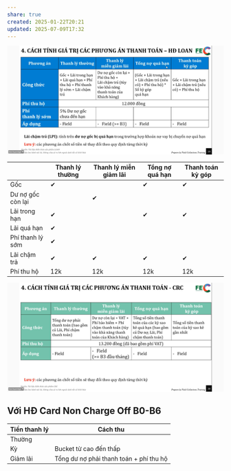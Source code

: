 ```yaml
---
share: true
created: 2025-01-22T20:21
updated: 2025-07-09T17:32
---
```

![Pasted image 20241230105409.png](../../../../../assets/attachments/Pasted%20image%2020241230105409.png)

|                   | Thanh lý thường | Thanh lý miễn giảm lãi | Tổng nợ quá hạn | Thanh toán kỳ góp |
| ----------------- | --------------- | ---------------------- | --------------- | ----------------- |
| Gốc               | ✔               |                        | ✔               | ✔                 |
| Dư nợ gốc còn lại |                 | ✔                      |                 |                   |
| Lãi trong hạn     | ✔               |                        | ✔               | ✔                 |
| Lãi quá hạn       | ✔               |                        |                 |                   |
| Phí thanh lý sớm  | ✔               |                        |                 |                   |
| Lãi chậm trả      | ✔               | ✔                      | ✔               | ✔                 |
| Phí thu hộ        | 12k             | 12k                    | 12k             | 12k               |

![Pasted image 20241230105618.png](../../../../../assets/attachments/Pasted%20image%2020241230105618.png)

## Với HĐ Card Non Charge Off B0-B6
| Tiền thanh lý | Cách thu                                |
| ------------- | --------------------------------------- |
| Thường        |                                         |
| Kỳ            | Bucket từ cao đến thấp                  |
| Giảm lãi      | Tổng dư nợ phải thanh toán + phí thu hộ |
